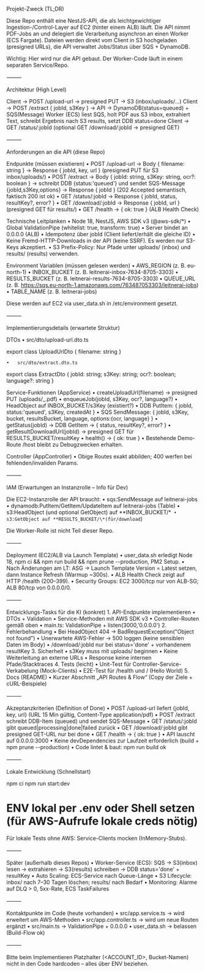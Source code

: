 Projekt-Zweck (TL;DR)

Diese Repo enthält eine NestJS-API, die als leichtgewichtiger Ingestion-/Control-Layer auf EC2 (hinter einem ALB) läuft.
Die API nimmt PDF-Jobs an und delegiert die Verarbeitung asynchron an einen Worker (ECS Fargate).
Dateien werden direkt vom Client in S3 hochgeladen (presigned URLs), die API verwaltet Jobs/Status über SQS + DynamoDB.

Wichtig: Hier wird nur die API gebaut. Der Worker-Code läuft in einem separaten Service/Repo.

⸻

Architektur (High Level)

Client → POST /upload-url → presigned PUT → S3 (inbox/uploads/…)
Client → POST /extract { jobId, s3Key } → API → DynamoDB(status=queued) + SQS(Message)
Worker (ECS) liest SQS, holt PDF aus S3 inbox, extrahiert Text, schreibt Ergebnis nach S3 results, setzt DDB status=done
Client → GET /status/:jobId (optional GET /download/:jobId → presigned GET)

⸻

Anforderungen an die API (diese Repo)

Endpunkte (müssen existieren)
• POST /upload-url → Body { filename: string }
→ Response { jobId, key, url } (presigned PUT für S3 inbox/uploads/)
• POST /extract → Body { jobId: string, s3Key: string, ocr?: boolean }
→ schreibt DDB {status:'queued'} und sendet SQS-Message {jobId,s3Key,options}
→ Response { jobId } (202 Accepted semantisch, faktisch 200 ist ok)
• GET /status/:jobId → Response { jobId, status, resultKey?, error? }
• GET /download/:jobId → Response { jobId, url } (presigned GET für results/)
• GET /health → { ok: true } (ALB Health Check)

Technische Leitplanken
• Node 18, NestJS, AWS SDK v3 (@aws-sdk/\*)
• Global ValidationPipe (whitelist: true, transform: true)
• Server bindet an 0.0.0.0 (ALB)
• Idempotenz über jobId (Client liefert/erhält die gleiche ID)
• Keine Fremd-HTTP-Downloads in der API (keine SSRF). Es werden nur S3-Keys akzeptiert.
• S3 Prefix-Policy: Nur Pfade unter uploads/ (inbox) und results/ (results) verwenden.

Environment Variablen (müssen gelesen werden)
• AWS_REGION (z. B. eu-north-1)
• INBOX_BUCKET (z. B. leitnerai-inbox-7634-8705-3303)
• RESULTS_BUCKET (z. B. leitnerai-results-7634-8705-3303)
• QUEUE_URL (z. B. https://sqs.eu-north-1.amazonaws.com/763487053303/leitnerai-jobs)
• TABLE_NAME (z. B. leitnerai-jobs)

Diese werden auf EC2 via user_data.sh in /etc/environment gesetzt.

⸻

Implementierungsdetails (erwartete Struktur)

DTOs
• src/dto/upload-url.dto.ts

export class UploadUrlDto { filename: string }

    •	src/dto/extract.dto.ts

export class ExtractDto { jobId: string; s3Key: string; ocr?: boolean; language?: string }

Service-Funktionen (AppService)
• createUploadUrl(filename) → presigned PUT (uploads/<jobId>\_<safeName>.pdf)
• enqueueJob(jobId, s3Key, ocr?, language?)
• HeadObject auf INBOX_BUCKET/s3Key (existiert?)
• DDB PutItem: { jobId, status:'queued', s3Key, createdAt }
• SQS SendMessage: { jobId, s3Key, bucket, resultsBucket, language, options:{ocr, language} }
• getStatus(jobId) → DDB GetItem → { status, resultKey?, error? }
• getResultDownloadUrl(jobId) → presigned GET für RESULTS_BUCKET/resultKey
• health() → { ok: true }
• Bestehende Demo-Route /host bleibt zu Debugzwecken erhalten.

Controller (AppController)
• Obige Routes exakt abbilden; 400 werfen bei fehlenden/invaliden Params.

⸻

IAM (Erwartungen an Instanzrolle – Info für Dev)

Die EC2-Instanzrolle der API braucht:
• sqs:SendMessage auf leitnerai-jobs
• dynamodb:PutItem/GetItem/UpdateItem auf leitnerai-jobs (Table)
• s3:HeadObject (und optional GetObject) auf **INBOX_BUCKET/\*`
• s3:GetObject auf **RESULTS_BUCKET/\*(für/download`)

Die Worker-Rolle ist nicht Teil dieser Repo.

⸻

Deployment (EC2/ALB via Launch Template)
• user_data.sh erledigt Node 18, npm ci && npm run build && npm prune --production, PM2 Setup.
• Nach Änderungen am LT: ASG → Launch Template Version = Latest setzen, dann Instance Refresh (Warmup ~300s).
• ALB Health Check zeigt auf HTTP /health (200–399).
• Security Groups: EC2 3000/tcp nur von ALB-SG; ALB 80/tcp von 0.0.0.0/0.

⸻

Entwicklungs-Tasks für die KI (konkret) 1. API-Endpunkte implementieren
• DTOs + Validation
• Service-Methoden mit AWS SDK v3
• Controller-Routen gemäß oben
• main.ts: ValidationPipe + listen(3000,'0.0.0.0') 2. Fehlerbehandlung
• Bei HeadObject 404 → BadRequestException("Object not found")
• Unerwartete AWS-Fehler → 500 loggen (keine sensiblen Daten im Body)
• /download/:jobId nur bei status='done' + vorhandenem resultKey 3. Sicherheit
• s3Key muss mit uploads/ beginnen
• Keine Weiterleitung an externe URLs
• Response keine internen Pfade/Stacktraces 4. Tests (leicht)
• Unit-Test für Controller-Service-Verkabelung (Mock-Clients)
• E2E-Test für /health und / (Hello World) 5. Docs (README)
• Kurzer Abschnitt „API Routes & Flow“ (Copy der Ziele + cURL-Beispiele)

⸻

Akzeptanzkriterien (Definition of Done)
• POST /upload-url liefert {jobId, key, url} (URL 15 Min gültig, Content-Type application/pdf)
• POST /extract schreibt DDB-Item (queued) und sendet SQS-Message
• GET /status/:jobId gibt queued|processing|done|failed zurück
• GET /download/:jobId gibt presigned GET-URL nur bei done
• GET /health → { ok: true }
• API lauscht auf 0.0.0.0:3000
• Keine devDependencies zur Laufzeit erforderlich (build + npm prune --production)
• Code lintet & baut: npm run build ok

⸻

Lokale Entwicklung (Schnellstart)

npm ci
npm run start:dev

# ENV lokal per .env oder Shell setzen (für AWS-Aufrufe lokale creds nötig)

Für lokale Tests ohne AWS: Service-Clients mocken (InMemory-Stubs).

⸻

Später (außerhalb dieses Repos)
• Worker-Service (ECS): SQS → S3(inbox) lesen → extrahieren → S3(results) schreiben → DDB status='done' + resultKey
• Auto Scaling: ECS-Service nach Queue-Länge
• S3 Lifecycle: inbox/ nach 7–30 Tagen löschen; results/ nach Bedarf
• Monitoring: Alarme auf DLQ > 0, 5xx-Rate, ECS TaskFailures

⸻

Kontaktpunkte im Code (heute vorhanden)
• src/app.service.ts → wird erweitert um AWS-Methoden
• src/app.controller.ts → wird um neue Routen ergänzt
• src/main.ts → ValidationPipe + 0.0.0.0
• user_data.sh → belassen (Build-Flow ok)

⸻

Bitte beim Implementieren Platzhalter (<ACCOUNT_ID>, Bucket-Namen) nicht in den Code hardcoden – alles über ENV beziehen.
